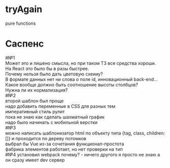 # tryAgain
pure functions
# Саспенс
#№1  
Может это и лишено смысла, но при таком ТЗ все средства хороши.  
На React это было бы в разы быстрее.  
Почему нельзя было дать цветовую схеииу?  
В формате данных нет ни слова о поле id, инновационный back-end...  
Какое вообще должно быть соотношение высоты столбцов?  
Нужна ли их нормализация?  
#№2  
второй шаблон был проще  
надо добавить переменные в CSS для разных тем  
императивный стиль рулит  
пока не знаю как сделать шахматный график  
надо было начинать с мобильной верстки  
#№3  
можно написать шаблонизатор html по объекту типа {tag, class, children:[]} и проходится по дереву потомков  
выбрал бы Vue из-за сочетания функционал-простота  
фабрика элементов работает, но нет проверки на тип  
#№4
установил webpack
почему? - ничего другого я просто не знаю
а он сразу имеет dev сервер
